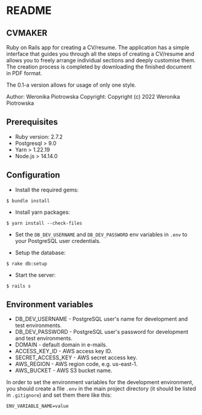 # README

## CVMAKER

Ruby on Rails app for creating a CV/resume. The application has a simple interface that guides you through all the steps of creating a CV/resume and allows you to freely arrange individual sections and deeply customise them. The creation process is completed by downloading the finished document in PDF format.

The 0.1-a version allows for usage of only one style.

Author: Weronika Piotrowska
Copyright: Copyright (c) 2022 Weronika Piotrowska

## Prerequisites

- Ruby version: 2.7.2
- Postgresql > 9.0
- Yarn > 1.22.19
- Node.js > 14.14.0

## Configuration

- Install the required gems:

```
$ bundle install
```

- Install yarn packages:

```
$ yarn install --check-files
```

- Set the `DB_DEV_USERNAME` and `DB_DEV_PASSWORD` env variables in `.env` to your
PostgreSQL user credentials.

- Setup the database:

```
$ rake db:setup
```

- Start the server:
```
$ rails s
```

## Environment variables

* DB_DEV_USERNAME - PostgreSQL user's name for development and test environments.
* DB_DEV_PASSWORD - PostgreSQL user's password for development and test environments.
* DOMAIN - default domain in e-mails.
* ACCESS_KEY_ID - AWS access key ID.
* SECRET_ACCESS_KEY - AWS secret access key.
* AWS_REGION - AWS region code, e.g. us-east-1.
* AWS_BUCKET - AWS S3 bucket name.

In order to set the environment variables for the development environment, you should
create a file `.env` in the main project directory (it should be listed in `.gitignore`)
and set them there like this:

```
ENV_VARIABLE_NAME=value
```
